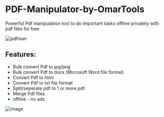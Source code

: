 # PDF-Manipulator-by-OmarTools
Powerful Pdf manipulation tool to do important tasks offline privately with pdf files for free

![pdfman](https://github.com/OmarTools/PDF-Manipulator-by-OmarTools/assets/165505995/308ffca2-1e6f-4ca7-a231-f4951cca0db6)

Features:
-
- Bulk convert Pdf to jpg/png
- Bulk convert Pdf to docx (Microsoft Word file format)
- Convert Pdf to html
- Convert Pdf to txt file format
- Split/seperate pdf to 1 or more pdf
- Merge Pdf files
- offline - no ads

![image](https://github.com/OmarTools/PDF-Manipulator-by-OmarTools/assets/165505995/d6520036-c8c3-447b-afa6-c8a9ca04225a)
